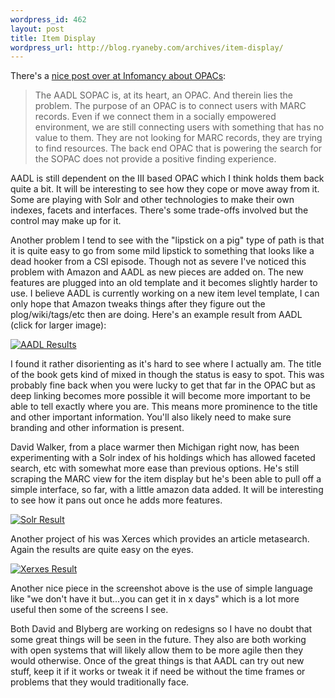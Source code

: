 ```yaml
--- 
wordpress_id: 462
layout: post
title: Item Display
wordpress_url: http://blog.ryaneby.com/archives/item-display/
---
```

There's a <a href="http://schoolof.info/infomancy/?p=340">nice post over at Infomancy about OPACs</a>:

<blockquote>The AADL SOPAC is, at its heart, an OPAC. And therein lies the problem. The purpose of an OPAC is to connect users with MARC records. Even if we connect them in a socially empowered environment, we are still connecting users with something that has no value to them. They are not looking for MARC records, they are trying to find resources. The back end OPAC that is powering the search for the SOPAC does not provide a positive finding experience.</blockquote>

AADL is still dependent on the III based OPAC which I think holds them back quite a bit. It will be interesting to see how they cope or move away from it. Some are playing with Solr and other technologies to make their own indexes, facets and interfaces. There's some trade-offs involved but the control may make up for it.

Another problem I tend to see with the "lipstick on a pig" type of path is that it is quite easy to go from some mild lipstick to something that looks like a dead hooker from a CSI episode. Though not as severe I've noticed this problem with Amazon and AADL as new pieces are added on. The new features are plugged into an old template and it becomes slightly harder to use. I believe AADL is currently working on a new item level template, I can only hope that Amazon tweaks things after they figure out the plog/wiki/tags/etc then are doing. Here's an example result from AADL (click for larger image):

<a href='http://blog.ryaneby.com/wp-content/uploads/2007/02/aadlresults.png' title='AADL Results'><img src='http://blog.ryaneby.com/wp-content/uploads/2007/02/aadlresults.thumbnail.png' alt='AADL Results' /></a>

I found it rather disorienting as it's hard to see where I actually am. The title of the book gets kind of mixed in though the status is easy to spot. This was probably fine back when you were lucky to get that far in the OPAC but as deep linking becomes more possible it will become more important to be able to tell exactly where you are. This means more prominence to the title and other important information. You'll also likely need to make sure branding and other information is present.

David Walker, from a place warmer then Michigan right now, has been experimenting with a Solr index of his holdings which has allowed faceted search, etc with somewhat more ease than previous options. He's still scraping the MARC view for the item display but he's been able to pull off a simple interface, so far, with a little amazon data added. It will be interesting to see how it pans out once he adds more features.

<a href='http://blog.ryaneby.com/wp-content/uploads/2007/02/solrresult.png' title='Solr Result'><img src='http://blog.ryaneby.com/wp-content/uploads/2007/02/solrresult.thumbnail.png' alt='Solr Result' /></a>

Another project of his was Xerces which provides an article metasearch. Again the results are quite easy on the eyes.

<a href='http://blog.ryaneby.com/wp-content/uploads/2007/02/xerxesresult.png' title='Xerxes Result'><img src='http://blog.ryaneby.com/wp-content/uploads/2007/02/xerxesresult.thumbnail.png' alt='Xerxes Result' /></a>

Another nice piece in the screenshot above is the use of simple language like "we don't have it but...you can get it in x days" which is a lot more useful then some of the screens I see.

Both David and Blyberg are working on redesigns so I have no doubt that some great things will be seen in the future. They also are both working with open systems that will likely allow them to be more agile then they would otherwise. Once of the great things is that AADL can try out new stuff, keep it if it works or tweak it if need be without the time frames or problems that they would traditionally face.
